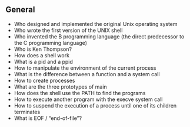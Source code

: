 ## General
- Who designed and implemented the original Unix operating system
- Who wrote the first version of the UNIX shell
- Who invented the B programming language (the direct predecessor to the C programming language)
- Who is Ken Thompson?
- How does a shell work
- What is a pid and a ppid
- How to manipulate the environment of the current process
- What is the difference between a function and a system call
- How to create processes
- What are the three prototypes of main
- How does the shell use the PATH to find the programs
- How to execute another program with the execve system call
- How to suspend the execution of a process until one of its children terminates
- What is EOF / “end-of-file”?

